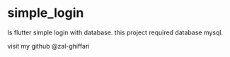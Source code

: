 # simple_login

Is flutter simple login with database. this project required database mysql. 


visit my github @zal-ghiffari
